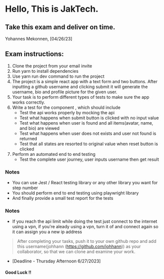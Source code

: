 # Hello, This is JakTech.

## Take this exam and deliver on time.

Yohannes Mekonnen, \[04/26/23\]

## Exam instructions:

1. Clone the project from your email invite
2. Run yarn to install dependencies
3. Use yarn run dev command to run the project
4. The project is a simple react app with a text form and two buttons. After
   inputting a github username and clicking submit it will generate the
   username, bio and profile picture for the given user.
5. Your task is to perform different types of tests to make sure the
   app works correctly.
6. Write a test for the component , which should include
   - Test the api works properly by mocking the api
   - Test what happens when submit button is clicked with no input value
   - Test what happens when user is found and all items(avatar, name, and bio) are viewed
   - Test what happens when user does not exists and user not found is returned
   - Test that all states are resorted to original value when reset button is clicked
7. Perform an automated end to end testing 
   - Test the complete user journey, user inputs username then get result

### Notes

- You can use Jest / React testing library or any other
  library you want for step number
- You should perform end to end testing using playwright library
- And finally provide a small test report for the tests


### Notes

- If you reach the api limit while doing the test just connect to the internet using a vpn,
  if you're aleady using a vpn, turn it of and connect again so it can assign you a new ip address
  

> After completing your tasks, push it to your own github repo and add
> this username(johhann (https://github.com/johhann)) as your
> collaborator, so that we can clone and examine your work.

- [Deadline - Thursday Afternoon 6/27/2023]


#### Good Luck !!
